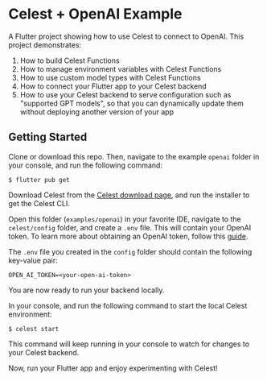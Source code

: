 # Celest + OpenAI Example

A Flutter project showing how to use Celest to connect to OpenAI. This project demonstrates:

1. How to build Celest Functions
2. How to manage environment variables with Celest Functions
3. How to use custom model types with Celest Functions
4. How to connect your Flutter app to your Celest backend
5. How to use your Celest backend to serve configuration such as "supported GPT models", so that you can dynamically update them without deploying another version of your app

## Getting Started

Clone or download this repo. Then, navigate to the example `openai` folder in your console, and run the following command:

```shell
$ flutter pub get
```

Download Celest from the [Celest download page](https://celest.dev/download), and run the installer to get the Celest CLI.

Open this folder (`examples/openai`) in your favorite IDE, navigate to the `celest/config` folder, and create a `.env` file. This will contain your OpenAI token. To learn more about obtaining an OpenAI token, follow this [guide](https://www.maisieai.com/help/how-to-get-an-openai-api-key-for-chatgpt). 

The `.env` file you created in the `config` folder should contain the following key-value pair:

```shell
OPEN_AI_TOKEN=<your-open-ai-token>
```

You are now ready to run your backend locally.

In your console, and run the following command to start the local Celest environment:

```shell
$ celest start
```

This command will keep running in your console to watch for changes to your Celest backend.

Now, run your Flutter app and enjoy experimenting with Celest!
